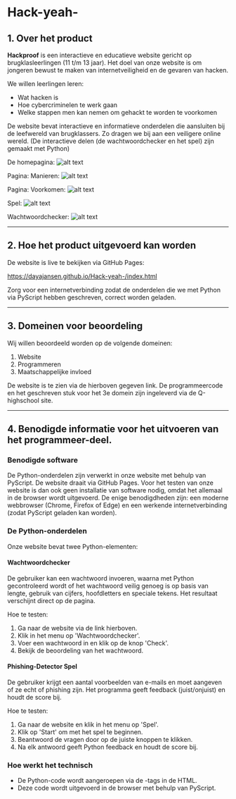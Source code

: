 # Hack-yeah-

## 1. Over het product

**Hackproof** is een interactieve en educatieve website gericht op brugklasleerlingen (11 t/m 13 jaar). Het doel van onze website is om jongeren bewust te maken van internetveiligheid en de gevaren van hacken.

We willen leerlingen leren:
- Wat hacken is 
- Hoe cybercriminelen te werk gaan
- Welke stappen men kan nemen om gehackt te worden te voorkomen

De website bevat interactieve en informatieve onderdelen die aansluiten bij de leefwereld van brugklassers. Zo dragen we bij aan een veiligere online wereld.
(De interactieve delen (de wachtwoordchecker en het spel) zijn gemaakt met Python)

De homepagina:
![alt text](Foto's_README/Homepagina.png)

Pagina: Manieren:
![alt text](Foto's_README/Manieren.png)

Pagina: Voorkomen:
![alt text](Foto's_README/Voorkomen.png)

Spel:
![alt text](Foto's_README/Spel.png)

Wachtwoordchecker:
![alt text](Foto's_README/Wachtwoordchecker.png)

---

## 2. Hoe het product uitgevoerd kan worden

De website is live te bekijken via GitHub Pages:

https://dayajansen.github.io/Hack-yeah-/index.html   


Zorg voor een internetverbinding zodat de onderdelen die we met Python via PyScript hebben geschreven, correct worden geladen.

---

## 3. Domeinen voor beoordeling

Wij willen beoordeeld worden op de volgende domeinen:
1. Website
2. Programmeren
3. Maatschappelijke invloed

De website is te zien via de hierboven gegeven link. De programmeercode en het geschreven stuk voor het 3e domein zijn ingeleverd via de Q-highschool site.

---

## 4. Benodigde informatie voor het uitvoeren van het programmeer-deel.

### Benodigde software

De Python-onderdelen zijn verwerkt in onze website met behulp van PyScript. De website draait via GitHub Pages. Voor het testen van onze website is dan ook geen installatie van software nodig, omdat het allemaal in de browser wordt uitgevoerd.
De enige benodigdheden zijn: een moderne webbrowser (Chrome, Firefox of Edge) en een werkende internetverbinding (zodat PyScript geladen kan worden).

### De Python-onderdelen

Onze website bevat twee Python-elementen:

#### Wachtwoordchecker

De gebruiker kan een wachtwoord invoeren, waarna met Python gecontroleerd wordt of het wachtwoord veilig genoeg is op basis van lengte, gebruik van cijfers, hoofdletters en speciale tekens. Het resultaat verschijnt direct op de pagina.

Hoe te testen:
1. Ga naar de website via de link hierboven.
2. Klik in het menu op 'Wachtwoordchecker'.
3. Voer een wachtwoord in en klik op de knop 'Check'.
4. Bekijk de beoordeling van het wachtwoord.

#### Phishing-Detector Spel

De gebruiker krijgt een aantal voorbeelden van e-mails en moet aangeven of ze echt of phishing zijn. Het programma geeft feedback (juist/onjuist) en houdt de score bij.

Hoe te testen:
1. Ga naar de website en klik in het menu op 'Spel'.
2. Klik op 'Start' om met het spel te beginnen.
3. Beantwoord de vragen door op de juiste knoppen te klikken.
4. Na elk antwoord geeft Python feedback en houdt de score bij.

### Hoe werkt het technisch

- De Python-code wordt aangeroepen via de <py-script>-tags in de HTML.
- Deze code wordt uitgevoerd in de browser met behulp van PyScript.